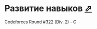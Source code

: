 # Развитие навыков [⬀](https://codeforces.com/problemset/problem/581/C)

Codeforces Round #322 (Div. 2) - C
